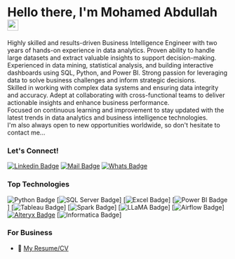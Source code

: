 # Hello there, I'm Mohamed Abdullah <img src="https://user-images.githubusercontent.com/1303154/88677602-1635ba80-d120-11ea-84d8-d263ba5fc3c0.gif" width="25" alt="hi">

Highly skilled and results-driven Business Intelligence Engineer with two years of hands-on experience in data analytics. Proven ability to handle large datasets and extract valuable insights to support decision-making.  
Experienced in data mining, statistical analysis, and building interactive dashboards using SQL, Python, and Power BI. Strong passion for leveraging data to solve business challenges and inform strategic decisions.  
Skilled in working with complex data systems and ensuring data integrity and accuracy. Adept at collaborating with cross-functional teams to deliver actionable insights and enhance business performance.  
Focused on continuous learning and improvement to stay updated with the latest trends in data analytics and business intelligence technologies.  
I'm also always open to new opportunities worldwide, so don't hesitate to contact me...

### Let's Connect!

[![Linkedin Badge](https://img.shields.io/badge/-Mohamed-0e76a8?style=flat&labelColor=0e76a8&logo=linkedin&logoColor=white)](https://www.linkedin.com/in/makcs) [![Mail Badge](https://img.shields.io/badge/-mohamed.abdullah.cs-c0392b?style=flat&labelColor=c0392b&logo=gmail&logoColor=white)](mailto:mohamed.abdullah.cs@gmail.com) [![Whats Badge](https://img.shields.io/badge/-+201029504808-57ab51?style=flat&labelColor=57ab51&logo=whatsapp&logoColor=white)](https://wa.me/+201029504808)

### Top Technologies

![Python Badge](https://img.shields.io/badge/-Python-3776AB?style=for-the-badge&labelColor=black&logo=python&logoColor=3776AB)
[![SQL Server Badge](https://img.shields.io/badge/-SQL%20Server-CC2927?style=for-the-badge&labelColor=black&logo=microsoft-sql-server&logoColor=CC2927)]
[![Excel Badge](https://img.shields.io/badge/-Excel-217346?style=for-the-badge&labelColor=black&logo=microsoft-excel&logoColor=white)]
[![Power BI Badge](https://img.shields.io/badge/-Power%20BI-F2C811?style=for-the-badge&labelColor=black&logo=power-bi&logoColor=F2C811)]
[![Tableau Badge](https://img.shields.io/badge/-Tableau-E97627?style=for-the-badge&labelColor=black&logo=tableau&logoColor=E97627)]
[![Spark Badge](https://img.shields.io/badge/-Apache%20Spark-E25A1C?style=for-the-badge&labelColor=black&logo=apache-spark&logoColor=E25A1C)]
[![LLaMA Badge](https://img.shields.io/badge/-LLaMA-FF6F00?style=for-the-badge&labelColor=black&logo=meta-ai&logoColor=FF6F00)]
[![Airflow Badge](https://img.shields.io/badge/-Apache%20Airflow-017CEE?style=for-the-badge&labelColor=black&logo=apache-airflow&logoColor=017CEE)]
[![Alteryx Badge](https://img.shields.io/badge/-Alteryx-005566?style=for-the-badge&labelColor=black&logo=alteryx&logoColor=005566)](#)
[![Informatica Badge](https://img.shields.io/badge/-Informatica-FC4C02?style=for-the-badge&labelColor=black&logo=informatica&logoColor=FC4C02)]

### For Business
- :paperclip: [My Resume/CV](https://github.com/user-attachments/files/17591809/MohamedAbdullah-BI.Developer.pdf)
